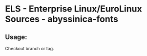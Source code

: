 # ELS - Enterprise Linux/EuroLinux Sources - abyssinica-fonts
 
## Usage:
  Checkout branch or tag.
